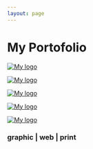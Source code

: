```yaml
---
layout: page
---
```


# My Portofolio

[![My logo](https://farm8.staticflickr.com/7494/16149391137_d389b6aca7_b.jpg)](http://gvakak.github.io/portofoliopage1)

[![My logo](https://farm8.staticflickr.com/7494/16149391137_d389b6aca7_b.jpg)](http://gvakak.github.io/portofoliopage2)

[![My logo](https://farm8.staticflickr.com/7494/16149391137_d389b6aca7_b.jpg)](http://gvakak.github.io/portofoliopage3)

[![My logo](https://farm8.staticflickr.com/7494/16149391137_d389b6aca7_b.jpg)](http://gvakak.github.io/portofoliopage4)

[![My logo](https://farm8.staticflickr.com/7494/16149391137_d389b6aca7_b.jpg)](http://gvakak.github.io/portofoliopage5)
### graphic | web | print
